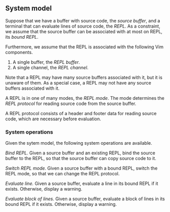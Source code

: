## System model

Suppose that we have a buffer with source code, the _source buffer_, and a
terminal that can evaluate lines of source code, the _REPL_. As a constraint, we
assume that the source buffer can be associated with at most on REPL, its _bound
REPL_.

Furthermore, we assume that the REPL is associated with the following Vim
components.

1. A single buffer, the _REPL buffer_.
2. A single channel, the _REPL channel_.

Note that a REPL may have many source buffers associated with it, but it is
unaware of them. As a special case, a REPL may not have any source buffers
associated with it.

A REPL is in one of many modes, the _REPL mode_. The mode determines the
_REPL protocol_ for reading source code from the source buffer.

A REPL protocol consists of a header and footer data for reading source code,
which are necessary before evaluation.

### System operations

Given the sytem model, the following system operations are available.

*Bind REPL.* Given a source buffer and an existing REPL, bind the source buffer
to the REPL, so that the source buffer can copy source code to it.

*Switch REPL mode.* Given a source buffer with a bound REPL, switch the REPL
mode, so that we can change the REPL protocol.

*Evaluate line.* Given a source buffer, evaluate a line in its bound REPL if it
exists. Otherwise, display a warning.

*Evaluate block of lines.* Given a source buffer, evaluate a block of lines in
its bound REPL if it exists. Otherwise, display a warning.

